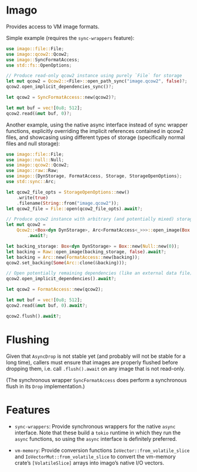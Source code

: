 # Imago

Provides access to VM image formats.

Simple example (requires the `sync-wrappers` feature):
```rust
use imago::file::File;
use imago::qcow2::Qcow2;
use imago::SyncFormatAccess;
use std::fs::OpenOptions;

// Produce read-only qcow2 instance using purely `File` for storage
let mut qcow2 = Qcow2::<File>::open_path_sync("image.qcow2", false)?;
qcow2.open_implicit_dependencies_sync()?;

let qcow2 = SyncFormatAccess::new(qcow2)?;

let mut buf = vec![0u8; 512];
qcow2.read(&mut buf, 0)?;
```

Another example, using the native async interface instead of sync wrapper functions, explicitly
overriding the implicit references contained in qcow2 files, and showcasing using different
types of storage (specifically normal files and null storage):
```rust
use imago::file::File;
use imago::null::Null;
use imago::qcow2::Qcow2;
use imago::raw::Raw;
use imago::{DynStorage, FormatAccess, Storage, StorageOpenOptions};
use std::sync::Arc;

let qcow2_file_opts = StorageOpenOptions::new()
    .write(true)
    .filename(String::from("image.qcow2"));
let qcow2_file = File::open(qcow2_file_opts).await?;

// Produce qcow2 instance with arbitrary (and potentially mixed) storage instances
let mut qcow2 =
    Qcow2::<Box<dyn DynStorage>, Arc<FormatAccess<_>>>::open_image(Box::new(qcow2_file), true)
        .await?;

let backing_storage: Box<dyn DynStorage> = Box::new(Null::new(0));
let backing = Raw::open_image(backing_storage, false).await?;
let backing = Arc::new(FormatAccess::new(backing));
qcow2.set_backing(Some(Arc::clone(&backing)));

// Open potentially remaining dependencies (like an external data file)
qcow2.open_implicit_dependencies().await?;

let qcow2 = FormatAccess::new(qcow2);

let mut buf = vec![0u8; 512];
qcow2.read(&mut buf, 0).await?;

qcow2.flush().await?;
```

# Flushing

Given that `AsyncDrop` is not stable yet (and probably will not be stable for a long time),
callers must ensure that images are properly flushed before dropping them, i.e. call
`.flush().await` on any image that is not read-only.

(The synchronous wrapper `SyncFormatAccess` does perform a synchronous flush in its `Drop`
implementation.)

# Features

- `sync-wrappers`: Provide synchronous wrappers for the native `async` interface.  Note that
  these build a `tokio` runtime in which they run the `async` functions, so using the `async`
  interface is definitely preferred.

- `vm-memory`: Provide conversion functions `IoVector::from_volatile_slice` and
  `IoVectorMut::from_volatile_slice` to convert the vm-memory crate’s `[VolatileSlice]` arrays into
  imago’s native I/O vectors.
